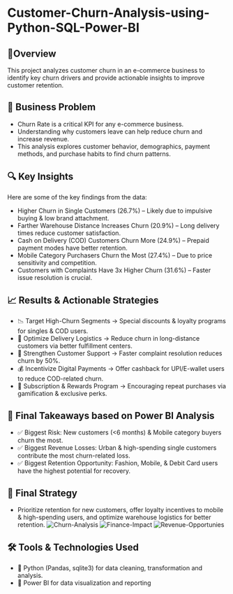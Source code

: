 # **Customer-Churn-Analysis-using-Python-SQL-Power-BI**

## 🚀**Overview**
This project analyzes customer churn in an e-commerce business to identify key churn drivers and provide actionable insights to improve customer retention.

## 📌 **Business Problem**
- Churn Rate is a critical KPI for any e-commerce business.
- Understanding why customers leave can help reduce churn and increase revenue.
- This analysis explores customer behavior, demographics, payment methods, and purchase habits to find churn patterns.

## 🔍 **Key Insights**
Here are some of the key findings from the data:
- Higher Churn in Single Customers (26.7%) – Likely due to impulsive buying & low brand attachment.
- Farther Warehouse Distance Increases Churn (20.9%) – Long delivery times reduce customer satisfaction.
- Cash on Delivery (COD) Customers Churn More (24.9%) – Prepaid payment modes have better retention.
- Mobile Category Purchasers Churn the Most (27.4%) – Due to price sensitivity and competition.
- Customers with Complaints Have 3x Higher Churn (31.6%) – Faster issue resolution is crucial.

## 📈 **Results & Actionable Strategies**
- 📉 Target High-Churn Segments → Special discounts & loyalty programs for singles & COD users.
- 🚀 Optimize Delivery Logistics → Reduce churn in long-distance customers via better fulfillment centers.
- 🎯 Strengthen Customer Support → Faster complaint resolution reduces churn by 50%.
- 💰 Incentivize Digital Payments → Offer cashback for UPI/E-wallet users to reduce COD-related churn.
- 🔄 Subscription & Rewards Program → Encouraging repeat purchases via gamification & exclusive perks.

## 📌 Final Takeaways based on Power BI Analysis
- ✅ Biggest Risk: New customers (<6 months) & Mobile category buyers churn the most.
- ✅ Biggest Revenue Losses: Urban & high-spending single customers contribute the most churn-related loss.
- ✅ Biggest Retention Opportunity: Fashion, Mobile, & Debit Card users have the highest potential for recovery.

## 🎯 Final Strategy 
- Prioritize retention for new customers, offer loyalty incentives to mobile & high-spending users, and optimize warehouse logistics for better retention.
  ![Churn-Analysis](https://github.com/user-attachments/assets/137a1f8d-9307-470b-a212-b4bde5a873cd)
  ![Finance-Impact](https://github.com/user-attachments/assets/ca9bfe65-9a9a-4f77-be64-7e820df9c901)
  ![Revenue-Opportunies](https://github.com/user-attachments/assets/83097407-934f-4e79-9d8f-dfb33eb2f39e)


## 🛠️ **Tools & Technologies Used**
- 📌 Python (Pandas, sqlite3) for data cleaning, transformation and analysis.
- 📌 Power BI for data visualization and reporting


